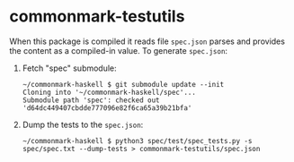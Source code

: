 # commonmark-testutils

When this package is compiled it reads file `spec.json` parses and provides the content
as a compiled-in value. To generate `spec.json`:

1. Fetch "spec" submodule:

   ```shell
   ~/commonmark-haskell $ git submodule update --init
   Cloning into '~/commonmark-haskell/spec'...
   Submodule path 'spec': checked out 'd64dc449407cbdde777096e82f6ca65a39b21bfa'
   ```
2. Dump the tests to the `spec.json`:

   ```shell
   ~/commonmark-haskell $ python3 spec/test/spec_tests.py -s spec/spec.txt --dump-tests > commonmark-testutils/spec.json
   ```


